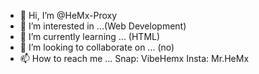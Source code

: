 - 👋 Hi, I’m @HeMx-Proxy
- 👀 I’m interested in ...(Web Development)
- 🌱 I’m currently learning ... (HTML)
- 💞️ I’m looking to collaborate on ... (no)
- 📫 How to reach me ... Snap: VibeHemx Insta: Mr.HeMx

<!---
HeMx-Proxy/HeMx-Proxy is a ✨ special ✨ repository because its `README.md` (this file) appears on your GitHub profile.
You can click the Preview link to take a look at your changes.
--->
